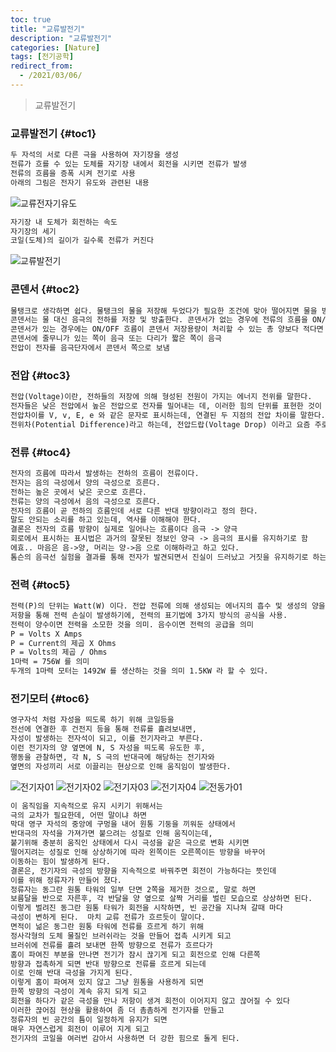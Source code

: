 ```yaml
---
toc: true
title: "교류발전기"
description: "교류발전기" 
categories: [Nature]
tags: [전기공학]
redirect_from:
  - /2021/03/06/
---
```


> 교류발전기

### 교류발전기 {#toc1}

```md
두 자석의 서로 다른 극을 사용하여 자기장을 생성  
전류가 흐를 수 있는 도체를 자기장 내에서 회전을 시키면 전류가 발생  
전류의 흐름을 증폭 시켜 전기로 사용
아래의 그림은 전자기 유도와 관련된 내용
```

![교류전자기유도](/assets/images/screen/교류전자기유도.png)

```md
자기장 내 도체가 회전하는 속도  
자기장의 세기  
코일(도체)의 길이가 길수록 전류가 커진다
```

![교류발전기](/assets/images/screen/교류발전기.png)

### 콘덴서 {#toc2}

```md
물탱크로 생각하면 쉽다. 물탱크의 물을 저장해 두었다가 필요한 조건에 맞아 떨어지면 물을 방출하는 방식의 시스템.  
콘덴서는 물 대신 음극의 전하를 저장 및 방출한다. 콘덴서가 없는 경우에 전류의 흐름을 ON/OFF 하게 하면서 전구를 바라보면 깜빡 거림 현상을 볼 수 있다.  
콘덴서가 있는 경우에는 ON/OFF 흐름이 콘덴서 저장용량이 처리할 수 있는 총 양보다 적다면 ON 상태로 유지 되는 것을 알 수 있다.  
콘덴서에 줄무니가 있는 쪽이 음극 또는 다리가 짧은 쪽이 음극  
전압이 전자를 음극단자에서 콘덴서 쪽으로 보냄
```

### 전압 {#toc3}

```md
전압(Voltage)이란, 전하들의 저장에 의해 형성된 전원이 가지는 에너지 전위를 말한다.  
전자들은 낮은 전압에서 높은 전압으로 전자를 밀어내는 데, 이러한 힘의 단위를 표현한 것이 전압이다.  
전압차이를 V, v, E, e 와 같은 문자로 표시하는데, 연결된 두 지점의 전압 차이를 말한다.  
전위차(Potential Difference)라고 하는데, 전압드랍(Voltage Drop) 이라고 요즘 주로 표현하는듯 하다.  
```

### 전류 {#toc4}

```md
전자의 흐름에 따라서 발생하는 전하의 흐름이 전류이다.  
전자는 음의 극성에서 양의 극성으로 흐른다.  
전하는 높은 곳에서 낮은 곳으로 흐른다.
전류는 양의 극성에서 음의 극성으로 흐른다.  
전자의 흐름이 곧 전하의 흐름인데 서로 다른 반대 방향이라고 정의 한다.  
말도 안되는 소리를 하고 있는데, 역사를 이해해야 한다.  
결론은 전자의 흐름 방향이 실제로 일어나는 흐름이다 음극 -> 양극
회로에서 표시하는 표시법은 과거의 잘못된 정보인 양극 -> 음극의 표시를 유지하기로 함  
에효.. 마음은 음->양, 머리는 양->음 으로 이해하라고 하고 있다.
톰슨의 음극선 실험을 결과를 통해 전자가 발견되면서 진실이 드러났고 거짓을 유지하기로 하는 어리석음이 탄생하게 되었다.
```

### 전력 {#toc5}

```md
전력(P)의 단위는 Watt(W) 이다. 전압 전류에 의해 생성되는 에너지의 흡수 및 생성의 양을 의미한다.  
저항을 통해 전력 손실이 발생하기에, 전력의 표기법에 3가지 방식의 공식을 사용.  
전력이 양수이면 전력을 소모한 것을 의미. 음수이면 전력의 공급을 의미
P = Volts X Amps  
P = Current의 제곱 X Ohms
P = Volts의 제곱 / Ohms
1마력 = 756W 를 의미
두개의 1마력 모터는 1492W 를 생산하는 것을 의미 1.5KW 라 할 수 있다.
```

### 전기모터 {#toc6}

```md
영구자석 처럼 자성을 띄도록 하기 위해 코일등을  
전선에 연결한 후 건전지 등을 통해 전류를 흘려보내면,  
자성이 발생하는 전자석이 되고, 이를 전기자라고 부른다.  
이런 전기자의 양 옆면에 N, S 자성을 띄도록 유도한 후,  
행동을 관찰하면, 각 N, S 극의 반대극에 해당하는 전기자와  
옆면의 자성끼리 서로 이끌리는 현상으로 인해 움직임이 발생한다.
```

![전기자01](/assets/images/screen/전기자01.png)
![전기자02](/assets/images/screen/전기자02.png)
![전기자03](/assets/images/screen/전기자03.png)
![전기자04](/assets/images/screen/전기자04.png)
![전동가01](/assets/images/screen/전동기01.png)

```md
이 움직임을 지속적으로 유지 시키기 위해서는  
극의 교차가 필요한데, 어떤 말이냐 하면  
막대 영구 자석의 중앙에 구멍을 내어 원통 기둥을 끼워둔 상태에서
반대극의 자석을 가져가면 붙으려는 성질로 인해 움직이는데,  
붙기위해 충분히 움직인 상태에서 다시 극성을 같은 극으로 변화 시키면
떨어지려는 성질로 인해 상상하기에 따라 왼쪽이든 오른쪽이든 방향을 바꾸어
이동하는 힘이 발생하게 된다.  
결론은, 전기자의 극성의 방향을 지속적으로 바꿔주면 회전이 가능하다는 뜻인데  
이를 위해 정류자가 만들어 졌다.  
정류자는 동그란 원통 타워의 일부 단면 2쪽을 제거한 것으로, 말로 하면
보름달을 반으로 자른후, 각 반달을 양 옆으로 살짝 거리를 벌린 모습으로 상상하면 된다.  
이렇게 벌려진 동그란 원통 타워가 회전을 시작하면, 빈 공간을 지나쳐 갈때 마다
극성이 변하게 된다.  마치 교류 전류가 흐르듯이 말이다.  
면적이 넒은 동그란 원통 타워에 전류를 흐르게 하기 위해  
정사각형의 도체 물질인 브러쉬라는 것을 만들어 접촉 시키게 되고  
브러쉬에 전류를 흘려 보내면 한쪽 방향으로 전류가 흐르다가  
홈이 파여진 부분을 만나면 전기가 잠시 끊기게 되고 회전으로 인해 다른쪽
방향과 접촉하게 되면 반대 방향으로 전류를 흐르게 되는데  
이로 인해 반대 극성을 가지게 된다.  
이렇게 홈이 파여져 있지 않고 그냥 원통을 사용하게 되면  
한쪽 방향의 극성이 계속 유지 되게 되고  
회전을 하다가 같은 극성을 만나 저항이 생겨 회전이 이어지지 않고 끊어질 수 있다
이러한 끊어짐 현상을 활용하여 좀 더 촘촘하게 전기자를 만들고  
정류자의 빈 공간의 틈이 일정하게 유지가 되면  
매우 자연스럽게 회전이 이루어 지게 되고  
전기자의 코일을 여러번 감아서 사용하면 더 강한 힘으로 돌게 된다.
```
